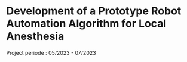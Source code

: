 # Development of a Prototype Robot Automation Algorithm for Local Anesthesia
Project periode : 05/2023 - 07/2023
